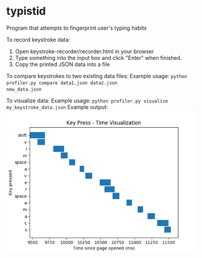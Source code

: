 # typistid
Program that attempts to fingerprint user's typing habits

To record keystroke data:
  1. Open keystroke-recorder/recorder.html in your browser
  2. Type something into the input box and click "Enter" when finished.
  3. Copy the printed JSON data into a file

To compare keystrokes to two existing data files:
  Example usage: <code>python profiler.py compare data1.json data2.json new_data.json</code>
  
To visualize data:
  Example usage: <code>python profiler.py visualize my_keystroke_data.json</code>
  Example output: ![alt text](https://raw.githubusercontent.com/christianwang0x/typistid/master/keys.png)

